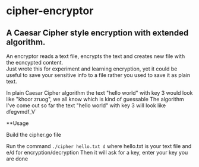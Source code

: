 # cipher-encryptor
## A Caesar Cipher style encryption with extended algorithm.  

An encryptor reads a text file, encrypts the text and creates new file with the ecncypted content.   
Just wrote this for experiment and learning encryption, yet it could be useful to save your sensitive info to a file rather you
used to save it as plain text. 

In plain Caesar Cipher algorithm the text "hello world" with key 3 would look like "khoor zruog", we all know which is kind of guessable 
The algorithm I've come out so far the text "hello world" with key 3 will look like `d`fegvmdf_V` 

**Usage 

Build the cipher.go file 

Run the command 
`./cipher hello.txt d`
where hello.txt is your text file and e/d for encryption/decryption
Then it will ask for a key, enter your key you are done 



